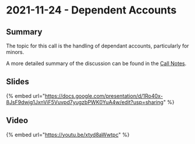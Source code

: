 # 2021-11-24 - Dependent Accounts

## Summary

The topic for this call is the handling of dependant accounts, particularly for minors.

A more detailed summary of the discussion can be found in the [Call Notes](https://docs.google.com/document/d/1Ojo-fvi6IKpG6BFoulSHMVMmIXMI4II-ZptwkV4OGN8/edit?usp=sharing).

## Slides

{% embed url="https://docs.google.com/presentation/d/1Ro40x-8JsF9dwjg1JxnViF5Vuvpd7yugzbPWK0YuA4w/edit?usp=sharing" %}

## Video

{% embed url="https://youtu.be/xtyd8aWwtpc" %}
